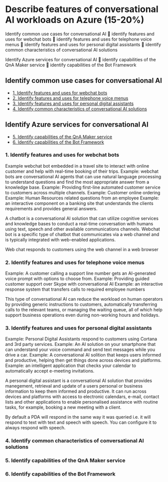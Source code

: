 # Describe features of conversational AI workloads on Azure (15-20%)
Identify common use cases for conversational AI
 identify features and uses for webchat bots
 identify features and uses for telephone voice menus
 identify features and uses for personal digital assistants
 identify common characteristics of conversational AI solutions

Identify Azure services for conversational AI
 identify capabilities of the QnA Maker service
 identify capabilities of the Bot Framework

## Identify common use cases for conversational AI
* [1. Identify features and uses for webchat bots](#1-identify-features-and-uses-for-webchat-bots)
* [2. Identify features and uses for telephone voice menus](#2-identify-features-and-uses-for-telephone-voice-menus)
* [3. Identify features and uses for personal digital assistants](#3-identify-features-and-uses-for-personal-digital-assistants)
* [4. Identify common characteristics of conversational AI solutions](#4-identify-common-characteristics-of-conversational-AI-solutions)


## Identify Azure services for conversational AI
* [5. Identify capabilities of the QnA Maker service](#5-identify-capabilities-of-the-QnA-Maker-service)
* [6. Identify capabilities of the Bot Framework](#6-identify-capabilities-of-the-Bot-Framework)

### 1. Identify features and uses for webchat bots
Example webchat bot embedded in a travel site to interact with online customer and help with real-time booking of their trips.
Example: webchat bots are conversational AI agents that can use natural language processing to understand questions and find the most appropriate answer from a knowledge base.
Example: Providing first-line automated customer service to customers across multiple channels.
Example: Customer online ordering
Example: Human Resources related questions from an employee
Example: an interactive component on a banking site that understands the clients requirements and provides general answers.

A chatbot is a conversational AI solution that can utilize cognitive services and knowledge bases to conduct a real-time conversation with humans using text, speech and other available communications channels. Webchat bot is a specific type of chatbot that communicates via a web channel and is typically integrated with web-enabled applications.

Web chat responds to customers using the web channel in a web browser 


### 2. Identify features and uses for telephone voice menus
Example: A customer calling a support line number gets an AI-generated voice prompt with options to choose from.
Example: Providing guided customer support over Skype with conversational AI
Example: an interactive response system that transfers calls to required employee numbers

This type of conversational AI can reduce the workload on human operators by providing generic instructions to customers, automatically transferring calls to the relevant teams, or managing the waiting queue, all of which help support business operations even during non-working hours and holidays.


### 3. Identify features and uses for personal digital assistants
Example: Personal Digital Assistants respond to customers using Cortana and 3rd party services.
Example: An AI solution on your smartphone that can understand your voice command and send text messages while you drive a car.
Example: A conversational AI solition that keeps users informed and productive, helping then get things done across devices and platforms.
Example: an intelligent application that checks your calendar to automatically accept e-meeting invitations.

A personal digital assistant is a conversational AI solution that provides manegement, retrieval and update of a users personal or business information to keep them informed and productive. It can run across devices and platforms with access to electronic calendars, e-mail, contact lists and other applications to enable personalised assistance with routine tasks, for example, booking a new meeting with a client.

By default a PDA will respond in the same way it was queried i.e. it will respond to text with text and speech with speech. You can configure it to always respond with speech.

### 4. Identify common characteristics of conversational AI solutions


### 5. Identify capabilities of the QnA Maker service


### 6. Identify capabilities of the Bot Framework

